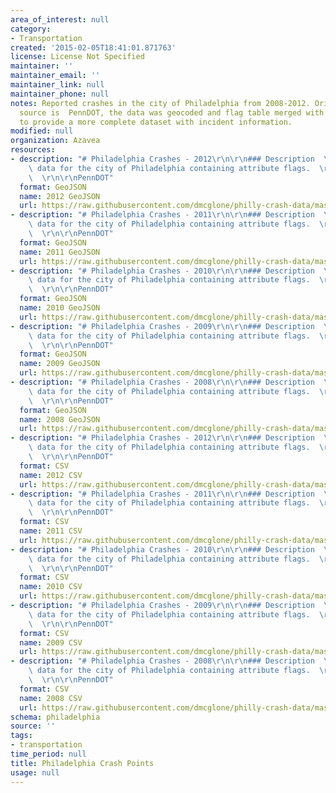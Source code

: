 ```yaml
---
area_of_interest: null
category:
- Transportation
created: '2015-02-05T18:41:01.871763'
license: License Not Specified
maintainer: ''
maintainer_email: ''
maintainer_link: null
maintainer_phone: null
notes: Reported crashes in the city of Philadelphia from 2008-2012. Original data
  source is  PennDOT, the data was geocoded and flag table merged with crash locations
  to provide a more complete dataset with incident information.
modified: null
organization: Azavea
resources:
- description: "# Philadelphia Crashes - 2012\r\n\r\n### Description  \r\n\r\nCrash\
    \ data for the city of Philadelphia containing attribute flags.  \r\n\r\n### Credits\
    \  \r\n\r\nPennDOT"
  format: GeoJSON
  name: 2012 GeoJSON
  url: https://raw.githubusercontent.com/dmcglone/philly-crash-data/master/data/2012/all_crashes_2012.geojson
- description: "# Philadelphia Crashes - 2011\r\n\r\n### Description  \r\n\r\nCrash\
    \ data for the city of Philadelphia containing attribute flags.  \r\n\r\n### Credits\
    \  \r\n\r\nPennDOT"
  format: GeoJSON
  name: 2011 GeoJSON
  url: https://raw.githubusercontent.com/dmcglone/philly-crash-data/master/data/2011/all_crashes_2011.geojson
- description: "# Philadelphia Crashes - 2010\r\n\r\n### Description  \r\n\r\nCrash\
    \ data for the city of Philadelphia containing attribute flags.  \r\n\r\n### Credits\
    \  \r\n\r\nPennDOT"
  format: GeoJSON
  name: 2010 GeoJSON
  url: https://raw.githubusercontent.com/dmcglone/philly-crash-data/master/data/2010/all_crashes_2010.geojson
- description: "# Philadelphia Crashes - 2009\r\n\r\n### Description  \r\n\r\nCrash\
    \ data for the city of Philadelphia containing attribute flags.  \r\n\r\n### Credits\
    \  \r\n\r\nPennDOT"
  format: GeoJSON
  name: 2009 GeoJSON
  url: https://raw.githubusercontent.com/dmcglone/philly-crash-data/master/data/2009/all_crashes_2009.geojson
- description: "# Philadelphia Crashes - 2008\r\n\r\n### Description  \r\n\r\nCrash\
    \ data for the city of Philadelphia containing attribute flags.  \r\n\r\n### Credits\
    \  \r\n\r\nPennDOT"
  format: GeoJSON
  name: 2008 GeoJSON
  url: https://raw.githubusercontent.com/dmcglone/philly-crash-data/master/data/2008/all_crashes_2008.geojson
- description: "# Philadelphia Crashes - 2012\r\n\r\n### Description  \r\n\r\nCrash\
    \ data for the city of Philadelphia containing attribute flags.  \r\n\r\n### Credits\
    \  \r\n\r\nPennDOT"
  format: CSV
  name: 2012 CSV
  url: https://raw.githubusercontent.com/dmcglone/philly-crash-data/master/data/2012/all_crashes_2012.csv
- description: "# Philadelphia Crashes - 2011\r\n\r\n### Description  \r\n\r\nCrash\
    \ data for the city of Philadelphia containing attribute flags.  \r\n\r\n### Credits\
    \  \r\n\r\nPennDOT"
  format: CSV
  name: 2011 CSV
  url: https://raw.githubusercontent.com/dmcglone/philly-crash-data/master/data/2011/all_crashes_2011.csv
- description: "# Philadelphia Crashes - 2010\r\n\r\n### Description  \r\n\r\nCrash\
    \ data for the city of Philadelphia containing attribute flags.  \r\n\r\n### Credits\
    \  \r\n\r\nPennDOT"
  format: CSV
  name: 2010 CSV
  url: https://raw.githubusercontent.com/dmcglone/philly-crash-data/master/data/2010/all_crashes_2010.csv
- description: "# Philadelphia Crashes - 2009\r\n\r\n### Description  \r\n\r\nCrash\
    \ data for the city of Philadelphia containing attribute flags.  \r\n\r\n### Credits\
    \  \r\n\r\nPennDOT"
  format: CSV
  name: 2009 CSV
  url: https://raw.githubusercontent.com/dmcglone/philly-crash-data/master/data/2009/all_crashes_2009.csv
- description: "# Philadelphia Crashes - 2008\r\n\r\n### Description  \r\n\r\nCrash\
    \ data for the city of Philadelphia containing attribute flags.  \r\n\r\n### Credits\
    \  \r\n\r\nPennDOT"
  format: CSV
  name: 2008 CSV
  url: https://raw.githubusercontent.com/dmcglone/philly-crash-data/master/data/2008/all_crashes_2008.csv
schema: philadelphia
source: ''
tags:
- transportation
time_period: null
title: Philadelphia Crash Points
usage: null
---
```

